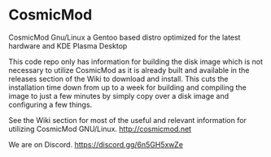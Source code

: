 # CosmicMod
CosmicMod Gnu/Linux a Gentoo based distro optimized for the latest hardware and KDE Plasma Desktop

This code repo only has information for building the disk image which is not necessary to utilize CosmicMod as it is already built and available in the releases section of the Wiki to download and install.  This cuts the installation time down from up to a week for building and compiling the image to just a few minutes by simply copy over a disk image and configuring a few things.  

See the Wiki section for most of the useful and relevant information for utilizing CosmicMod GNU/Linux.  http://cosmicmod.net

We are on Discord.  https://discord.gg/6n5GH5xwZe
